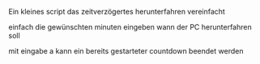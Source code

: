 Ein kleines script das zeitverzögertes herunterfahren vereinfacht

einfach die gewünschten minuten eingeben wann der PC herunterfahren soll

mit eingabe a kann ein bereits gestarteter countdown beendet werden
